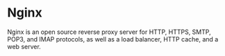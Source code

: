# Nginx
Nginx is an open source reverse proxy server for HTTP, HTTPS, SMTP, POP3, and IMAP protocols, as well as a load balancer, HTTP cache, and a web server.
